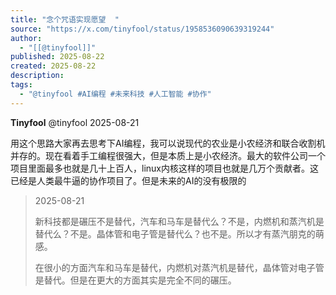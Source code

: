 ```yaml
---
title: "念个咒语实现愿望  "
source: "https://x.com/tinyfool/status/1958536090639319244"
author:
  - "[[@tinyfool]]"
published: 2025-08-22
created: 2025-08-22
description:
tags:
  - "@tinyfool #AI编程 #未来科技 #人工智能 #协作"
---
```

**Tinyfool** @tinyfool 2025-08-21

用这个思路大家再去思考下AI编程，我可以说现代的农业是小农经济和联合收割机并存的。现在看着手工编程很强大，但是本质上是小农经济。最大的软件公司一个项目里面最多也就是几十上百人，linux内核这样的项目也就是几万个贡献者。这已经是人类最牛逼的协作项目了。但是未来的AI的没有极限的

> 2025-08-21
> 
> 新科技都是碾压不是替代，汽车和马车是替代么？不是，内燃机和蒸汽机是替代么？不是。晶体管和电子管是替代么？也不是。所以才有蒸汽朋克的萌感。
> 
> 在很小的方面汽车和马车是替代，内燃机对蒸汽机是替代，晶体管对电子管是替代。但是在更大的方面其实是完全不同的碾压。
